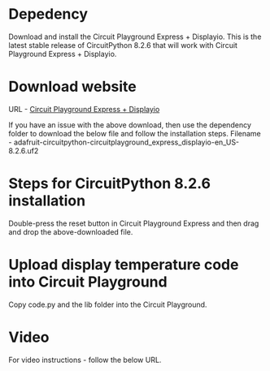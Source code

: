 # Depedency
Download and install the Circuit Playground Express + Displayio.
This is the latest stable release of CircuitPython 8.2.6 that will work with Circuit Playground Express + Displayio. 

# Download website
URL - [Circuit Playground Express + Displayio](https://circuitpython.org/board/circuitplayground_express_displayio/)

If you have an issue with the above download, then use the dependency folder to download the below file and follow the installation steps.
Filename - adafruit-circuitpython-circuitplayground_express_displayio-en_US-8.2.6.uf2

# Steps for CircuitPython 8.2.6 installation
Double-press the reset button in Circuit Playground Express and then drag and drop the above-downloaded file.

# Upload display temperature code into Circuit Playground
Copy code.py and the lib folder into the Circuit Playground.

# Video
For video instructions - follow the below URL.
